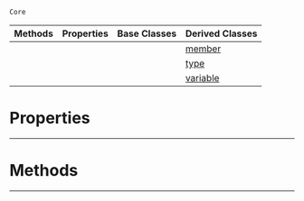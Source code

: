  `Core`

|Methods|Properties|Base Classes|Derived Classes|
|---|---|---|---|
| | | |[member](https://plasmaengine.github.io/PlasmaDocs/Plasma1/C++/code_reference/lightning_base_types/member.md)|
| | | |[type](https://plasmaengine.github.io/PlasmaDocs/Plasma1/C++/code_reference/lightning_base_types/type.md)|
| | | |[variable](https://plasmaengine.github.io/PlasmaDocs/Plasma1/C++/code_reference/lightning_base_types/variable.md)|


 #  Properties


---  
 #  Methods


---  
 

 